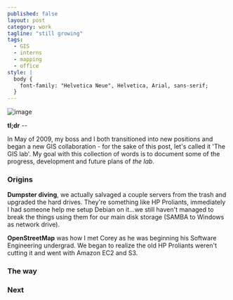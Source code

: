 ```yaml
---
published: false
layout: post
category: work
tagline: "still growing"
tags:
  - GIS
  - interns
  - mapping
  - office
style: |
  body {
    font-family: "Helvetica Neue", Helvetica, Arial, sans-serif;
  }  
---
```


![image](http://farm6.staticflickr.com/5337/9624178495_d56113bc47_n.jpg)

**tl;dr** *--*

In May of 2009, my boss and I both transitioned into new positions and began a new GIS collaboration - for the sake of this post, let's called it 'The GIS lab'. My goal with this collection of words is to document some of the progress, development and future plans of *the lab*.

### Origins

**Dumpster diving**, we actually salvaged a couple servers from the trash and upgraded the hard drives. They're something like HP Proliants, immediately I had someone help me setup Debian on it…we still haven't managed to break the things using them for our main disk storage (SAMBA to Windows as network drive).

**OpenStreetMap** was how I met Corey as he was beginning his Software Engineering undergrad. We began to realize the old HP Proliants weren't cutting it and went with Amazon EC2 and S3.

### The way



### Next
